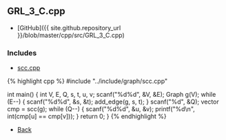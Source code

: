 ## GRL_3_C.cpp

- [GitHub]({{ site.github.repository_url }}/blob/master/cpp/src/GRL_3_C.cpp)

### Includes

- [scc.cpp](../include/graph/scc)

{% highlight cpp %}
#include "../include/graph/scc.cpp"

int main() {
  int V, E, Q, s, t, u, v;
  scanf("%d%d", &V, &E);
  Graph g(V);
  while (E--) {
    scanf("%d%d", &s, &t);
    add_edge(g, s, t);
  }
  scanf("%d", &Q);
  vector<int> cmp = scc(g);
  while (Q--) {
    scanf("%d%d", &u, &v);
    printf("%d\n", int(cmp[u] == cmp[v]));
  }
  return 0;
}
{% endhighlight %}

- [Back](../..)
